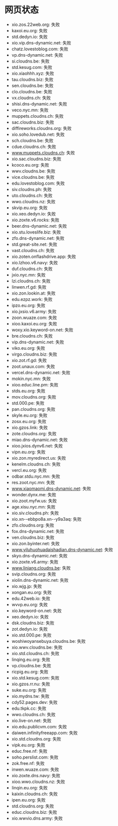 # 网页状态
- xio.zos.22web.org: 失败
- kaxoi.eu.org: 失败
- std.dedyn.io: 失败
- xio.vip.dns-dynamic.net: 失败
- chatz.lovestoblog.com: 失败
- vp.dns-dynamic.net: 失败
- si.cloudns.be: 失败
- std.kesug.com: 失败
- xio.xiaohhh.xyz: 失败
- tau.cloudns.biz: 失败
- sen.cloudns.be: 失败
- clo.cloudns.be: 失败
- vx.cloudns.ch: 失败
- shisi.dns-dynamic.net: 失败
- veco.nyc.mn: 失败
- muppets.cloudns.ch: 失败
- sac.cloudns.biz: 失败
- diffireworks.cloudns.org: 失败
- xio.soho.lovedub.net: 失败
- sch.cloudns.be: 失败
- cdue.cloudns.ch: 失败
- www.muppets.cloudns.ch: 失败
- xio.sac.cloudns.biz: 失败
- kcoco.eu.org: 失败
- wwv.cloudns.be: 失败
- vice.cloudns.be: 失败
- edu.lovestoblog.com: 失败
- siv.cloudns.ph: 失败
- uto.cloudns.ch: 失败
- wwo.cloudns.nz: 失败
- skvip.eu.org: 失败
- xio.xeo.dedyn.io: 失败
- xio.zoxte.v6.rocks: 失败
- beer.dns-dynamic.net: 失败
- xio.stu.loveslife.biz: 失败
- zfo.dns-dynamic.net: 失败
- std.great-site.net: 失败
- vast.cloudns.ch: 失败
- xio.zoten.onflashdrive.app: 失败
- xio.lzhoo.v6.navy: 失败
- duf.cloudns.ch: 失败
- jxio.nyc.mn: 失败
- lzi.cloudns.ch: 失败
- linwen.rf.gd: 失败
- xio.zon.lookin.at: 失败
- edu.ezpz.work: 失败
- ipzo.eu.org: 失败
- xio.jxsio.v6.army: 失败
- zoon.wuaze.com: 失败
- xioo.kaxoi.eu.org: 失败
- woxy.xio.keyword-on.net: 失败
- bre.cloudns.ch: 失败
- vip.dns-dynamic.net: 失败
- viko.eu.org: 失败
- virgo.cloudns.biz: 失败
- xio.zot.rf.gd: 失败
- zoot.unaux.com: 失败
- vercel.dns-dynamic.net: 失败
- mokin.nyc.mn: 失败
- xioo.educ.line.pm: 失败
- stds.eu.org: 失败
- mov.cloudns.org: 失败
- std.000.pe: 失败
- pan.cloudns.org: 失败
- skyle.eu.org: 失败
- zosx.eu.org: 失败
- xio.gzos.link: 失败
- zote.cloudns.org: 失败
- miao.dns-dynamic.net: 失败
- xioo.jxios.dynv6.net: 失败
- vipn.eu.org: 失败
- xio.zon.myredirect.us: 失败
- kenelm.cloudns.ch: 失败
- vercl.eu.org: 失败
- odbar.stdu.nyc.mn: 失败
- res.zoot.nyc.mn: 失败
- www.xiaomaomi.dns-dynamic.net: 失败
- wonder.dynx.me: 失败
- xio.zoot.myfw.us: 失败
- age.xisu.nyc.mn: 失败
- xio.siv.cloudns.ph: 失败
- xio.xn--ebbpo8a.xn--y9a3aq: 失败
- zfo.cloudns.org: 失败
- fox.dns-dynamic.net: 失败
- ven.cloudns.biz: 失败
- xio.zon.byinter.net: 失败
- www.yiluhuohuadaishadian.dns-dynamic.net: 失败
- skyo.dns-dynamic.net: 失败
- xio.zoxte.v6.army: 失败
- www.liniang.cloudns.be: 失败
- svip.cloudns.org: 失败
- xiolin.dns-dynamic.net: 失败
- xio.wjg.jp: 失败
- xongan.eu.org: 失败
- edu.42web.io: 失败
- wvvp.eu.org: 失败
- xio.keyword-on.net: 失败
- xeo.dedyn.io: 失败
- dsk.cloudns.biz: 失败
- zot.dedyn.io: 失败
- xio.std.000.pe: 失败
- woshiwoyansebuya.cloudns.be: 失败
- xio.wwv.cloudns.be: 失败
- xio.std.cloudns.ch: 失败
- linqing.eu.org: 失败
- vp.cloudns.be: 失败
- ricpig.eu.org: 失败
- xio.std.kesug.com: 失败
- xio.gzos.rr.nu: 失败
- suke.eu.org: 失败
- xio.mydns.tw: 失败
- cdy52.pages.dev: 失败
- edu.tkpk.cc: 失败
- wwo.cloudns.ch: 失败
- xio.live-on.net: 失败
- xio.edu.publicvm.com: 失败
- daiwen.infinityfreeapp.com: 失败
- xio.std.cloudns.org: 失败
- vipk.eu.org: 失败
- educ.free.nf: 失败
- soho.perslist.com: 失败
- zok.free.nf: 失败
- inwen.wuaze.com: 失败
- xio.zoxte.dns.navy: 失败
- xioo.wwo.cloudns.nz: 失败
- linqin.eu.org: 失败
- kaixin.cloudns.ch: 失败
- ipen.eu.org: 失败
- std.cloudns.org: 失败
- educ.cloudns.biz: 失败
- xio.wwvio.dns.army: 失败
